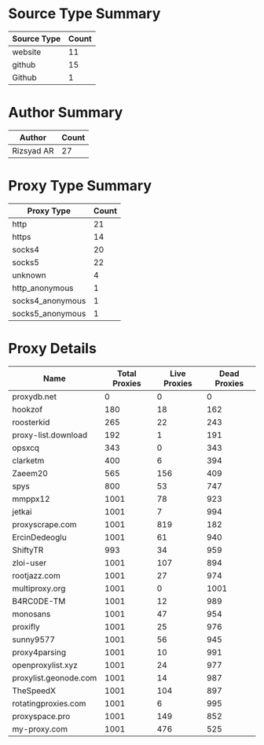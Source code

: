 # Source Type Summary

| Source Type | Count |
|-------------|-------|
| website | 11 |
| github | 15 |
| Github | 1 |


# Author Summary

| Author | Count |
|--------|-------|
| Rizsyad AR | 27 |


# Proxy Type Summary

| Proxy Type | Count |
|------------|-------|
| http | 21 |
| https | 14 |
| socks4 | 20 |
| socks5 | 22 |
| unknown | 4 |
| http_anonymous | 1 |
| socks4_anonymous | 1 |
| socks5_anonymous | 1 |


# Proxy Details

| Name | Total Proxies | Live Proxies | Dead Proxies |
|------|---------------|--------------|---------------|
| proxydb.net | 0 | 0 | 0 |
| hookzof | 180 | 18 | 162 |
| roosterkid | 265 | 22 | 243 |
| proxy-list.download | 192 | 1 | 191 |
| opsxcq | 343 | 0 | 343 |
| clarketm | 400 | 6 | 394 |
| Zaeem20 | 565 | 156 | 409 |
| spys | 800 | 53 | 747 |
| mmppx12 | 1001 | 78 | 923 |
| jetkai | 1001 | 7 | 994 |
| proxyscrape.com | 1001 | 819 | 182 |
| ErcinDedeoglu | 1001 | 61 | 940 |
| ShiftyTR | 993 | 34 | 959 |
| zloi-user | 1001 | 107 | 894 |
| rootjazz.com | 1001 | 27 | 974 |
| multiproxy.org | 1001 | 0 | 1001 |
| B4RC0DE-TM | 1001 | 12 | 989 |
| monosans | 1001 | 47 | 954 |
| proxifly | 1001 | 25 | 976 |
| sunny9577 | 1001 | 56 | 945 |
| proxy4parsing | 1001 | 10 | 991 |
| openproxylist.xyz | 1001 | 24 | 977 |
| proxylist.geonode.com | 1001 | 14 | 987 |
| TheSpeedX | 1001 | 104 | 897 |
| rotatingproxies.com | 1001 | 6 | 995 |
| proxyspace.pro | 1001 | 149 | 852 |
| my-proxy.com | 1001 | 476 | 525 |
